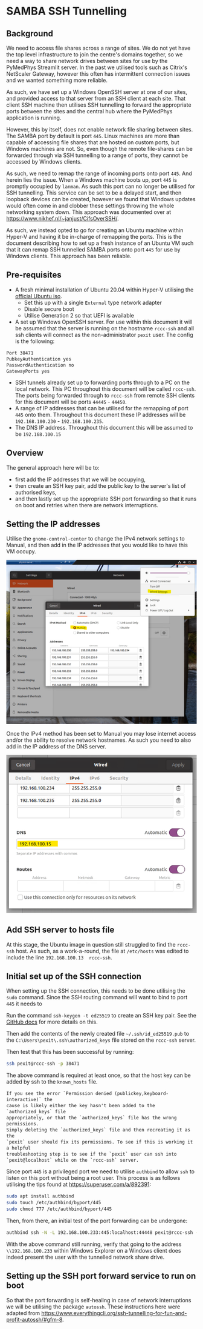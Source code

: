 # SAMBA SSH Tunnelling

## Background

We need to access file shares across a range of sites. We do not yet have the
top level infrastructure to join the centre's domains together, so we need a
way to share network drives between sites for use by the PyMedPhys Streamlit
server. In the past we utilised tools such as Citrix's NetScaler Gateway,
however this often has intermittent connection issues and we wanted something
more reliable.

As such, we have set up a Windows OpenSSH server at one of our sites, and
provided access to that server from an SSH client at each site. That client
SSH machine then utilises SSH tunnelling to forward the appropriate ports
between the sites and the central hub where the PyMedPhys application is
running.

However, this by itself, does not enable network file sharing between sites.
The SAMBA port by default is port `445`. Linux machines are more than
capable of accessing file shares that are hosted on custom ports, but Windows
machines are not. So, even though the remote file-shares can be forwarded
through via SSH tunnelling to a range of ports, they cannot be accessed by
Windows clients.

As such, we need to remap the range of incoming ports onto port `445`. And
herein lies the issue. When a Windows machine boots up, port `445` is promptly
occupied by `lanman`. As such this port can no longer be utilised for SSH
tunnelling. This service can be set to be a delayed start, and then loopback
devices can be created, however we found that Windows updates would often come
in and clobber these settings throwing the whole networking system down.
This approach was documented over at <https://www.nikhef.nl/~janjust/CifsOverSSH/>.

As such, we instead opted to go for creating an Ubuntu machine within Hyper-V
and having it be in-charge of remapping the ports. This is the document
describing how to set up a fresh instance of an Ubuntu VM such that it can
remap SSH tunnelled SAMBA ports onto port `445` for use by Windows clients.
This approach has been reliable.

## Pre-requisites

* A fresh minimal installation of Ubuntu 20.04 within Hyper-V utilising the
  [official Ubuntu iso](https://mirror.aarnet.edu.au/pub/ubuntu/releases/20.04.2.0/ubuntu-20.04.2.0-desktop-amd64.iso).
  * Set this up with a single `External` type network adapter
  * Disable secure boot
  * Utilise Generation 2 so that UEFI is available
* A set up Windows OpenSSH server. For use within this document it will be
  assumed that the server is running on the hostname `rccc-ssh` and all ssh
  clients will connect as the non-administrator `pexit` user. The config
  is the following:

```config
Port 38471
PubkeyAuthentication yes
PasswordAuthentication no
GatewayPorts yes
```

* SSH tunnels already set up to forwarding ports through to a PC on the local
  network. This PC throughout this document will be called `rccc-ssh`. The
  ports being forwarded through to `rccc-ssh` from remote SSH clients for this
  document will be ports `44445` - `44450`.
* A range of IP addresses that can be utilised for the remapping of port `445`
  onto them. Throughout this document these IP addresses will be
  `192.168.100.230` - `192.168.100.235`.
* The DNS IP address. Throughout this document this will be assumed to be
  `192.168.100.15`

## Overview

The general approach here will be to:

* first add the IP addresses that we will be occupying,
* then create an SSH key pair, add the public key to the server's list of
  authorised keys,
* and then lastly set up the appropriate SSH port forwarding so that it runs on
  boot and retries when there are network interruptions.

## Setting the IP addresses

Utilise the `gnome-control-center` to change the IPv4 network settings to
Manual, and then add in the IP addresses that you would like to have this
VM occupy.

![Setting the IP addresses](img/set-ip.png)

Once the IPv4 method has been set to Manual you may lose internet access
and/or the ability to resolve network hostnames. As such you need to also add
in the IP address of the DNS server.

![Setting up the DNS](img/set-dns.png)

## Add SSH server to hosts file

At this stage, the Ubuntu image in question still struggled to find the
`rccc-ssh` host. As such, as a work-a-round, the file at `/etc/hosts` was
edited to include the line `192.168.100.13  rccc-ssh`.

## Initial set up of the SSH connection

When setting up the SSH connection, this needs to be done utilising the `sudo`
command. Since the SSH routing command will want to bind to port `445` it
needs to

Run the command `ssh-keygen -t ed25519` to create an SSH key pair. See the
[GitHub docs](https://docs.github.com/en/github/authenticating-to-github/generating-a-new-ssh-key-and-adding-it-to-the-ssh-agent)
for more details on this.

Then add the contents of the newly created file `~/.ssh/id_ed25519.pub` to the
`C:\Users\pexit\.ssh\authorized_keys` file stored on the `rccc-ssh` server.

Then test that this has been successful by running:

```bash
ssh pexit@rccc-ssh -p 38471
```

The above command is required at least once, so that the host key can be added
by ssh to the `known_hosts` file.

```{note}
If you see the error `Permission denied (publickey,keyboard-interactive)` the
cause is likely either the key hasn't been added to the `authorized_keys` file
appropriately, or that the `authorized_keys` file has the wrong permissions.
Simply deleting the `authorized_keys` file and then recreating it as the
`pexit` user should fix its permissions. To see if this is working it a helpful
troubleshooting step is to see if the `pexit` user can ssh into
`pexit@localhost` while on the `rccc-ssh` server.
```

Since port `445` is a privileged port we need to utilise `authbind` to allow
`ssh` to listen on this port without being a root user. This process is as
follows utilising the tips found at <https://superuser.com/a/892391>:

```bash
sudo apt install authbind
sudo touch /etc/authbind/byport/445
sudo chmod 777 /etc/authbind/byport/445
```

Then, from there, an initial test of the port forwarding can be undergone:

```bash
authbind ssh -N -L 192.168.100.233:445:localhost:44448 pexit@rccc-ssh -p 38471
```

With the above command still running, verify that going to the address
`\\192.168.100.233` within Windows Explorer on a Windows client does indeed
present the user with the tunnelled network share drive.

## Setting up the SSH port forward service to run on boot

So that the port forwarding is self-healing in case of network interruptions
we will be utilising the package `autossh`. These instructions here were
adapted from <https://www.everythingcli.org/ssh-tunnelling-for-fun-and-profit-autossh/#gfm-8>.

